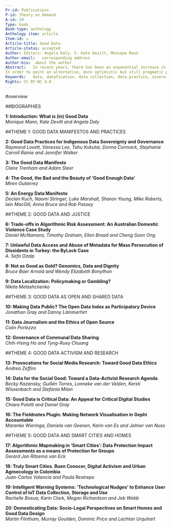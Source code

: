 ```yaml
---
Pr-id: Publications
P-id: Theory on Demand
A-id: 29
Type: book
Book-type: anthology
Anthology item: article
Item-id: u
Article-title: Good Data
Article-status: accepted
Author: Editors: Angela Daly, S. Kate Devitt, Monique Mann 
Author-email:   corresponding address
Author-bio:  about the author
Abstract:   In recent years, there has been an exponential increase in the collection, aggregation and automated analysis of information by government and private actors, and in response to this there has been a significant critique regarding what could be termed ‘bad’ data practices in the globalised digital economy. 
In order to paint an alternative, more optimistic but still pragmatic picture of the datafied future, this book examines and proposes ‘good data’ practices, values and principles from an interdisciplinary, international perspective. From ideas of data sovereignty and justice, to manifestos for change and calls for activism, this collection opens a multifaceted conversation on the kinds of futures we want to see, and presents concrete steps on how we can start realising good data in practice.
Keywords:   data, datafication, data collection, data practice, sovereignty, activism
Rights: CC BY-NC 4.0
...
```


#overview

##BIOGRAPHIES

**1: Introduction: What is (in) Good Data** <br />
*Monique Mann, Kate Devitt and Angela Daly*

##THEME 1: GOOD DATA MANIFESTOS AND PRACTICES

**2: Good Data Practices for Indigenous Data Sovereignty and Governance** <br />
*Raymond Lovett, Vanessa Lee, Tahu Kukutai, Donna Cormack, Stephanie Carroll Rainie and Jennifer Walker*

**3: The Good Data Manifesto** <br />
*Claire Trenham and Adam Steer*

**4: The Good, the Bad and the Beauty of ‘Good Enough Data’** <br />
*Miren Gutiérrez*

**5: An Energy Data Manifesto** <br />
*Declan Kuch, Naomi Stringer, Luke Marshall, Sharon Young, Mike Roberts, Iain MacGill, Anna Bruce and Rob Passey*

##THEME 2: GOOD DATA AND JUSTICE 

**6: Trade-offs in Algorithmic Risk Assessment: An Australian Domestic Violence Case Study** <br /> 
*Daniel McNamara, Timothy Graham, Ellen Broad and Cheng Soon Ong*

**7: Unlawful Data Access and Abuse of Metadata for Mass Persecution of Dissidents in Turkey: the ByLock Case** <br /> 
*A. Sefa Ozalp*

**8: Not as Good as Gold? Genomics, Data and Dignity**<br /> 
*Bruce Baer Arnold and Wendy Elizabeth Bonython*

**9: Data Localization: Policymaking or Gambling?**<br /> 
*Nikita Melashchenko*

##THEME 3: GOOD DATA AS OPEN AND SHARED DATA

**10: Making Data Public? The Open Data Index as Participatory Device**<br /> 
*Jonathan Gray and Danny Lämmerhirt*

**11: Data Journalism and the Ethics of Open Source**<br />
*Colin Porlezza*

**12: Governance of Communal Data Sharing**<br />
*Chih-Hsing Ho and Tyng-Ruey Chuang*

##THEME 4: GOOD DATA ACTIVISM AND RESEARCH 

**13: Provocations for Social Media Research: Toward Good Data Ethics**<br />
*Andrea Zeffiro*

**14: Data for the Social Good: Toward a Data-Activist Research Agenda**<br />
*Becky Kazansky, Guillén Torres, Lonneke van der Velden, Kersti Wissenbach and Stefania Milan* 

**15: Good Data is Critical Data: An Appeal for Critical Digital Studies**<br /> 
*Chiara Poletti and Daniel Gray*

**16: The Fieldnotes Plugin: Making Network Visualisation in Gephi Accountable**<br />*Maranke Wieringa, Daniela van Geenen, Karin van Es and Jelmer van Nuss*

##THEME 5: GOOD DATA AND SMART CITIES AND HOMES 

**17: Algorithmic Mapmaking in ‘Smart Cities’: Data Protection Impact Assessments as a means of Protection for Groups**<br />
*Gerard Jan Ritsema van Eck*

**18: Truly Smart Cities. Buen Conocer, Digital Activism and Urban Agroecology in Colombia**<br />
*Juan-Carlos Valencia and Paula Restrepo*

**19: Intelligent Warning Systems: ‘Technological Nudges’ to Enhance User Control of IoT Data Collection, Storage and Use**<br /> 
*Rachelle Bosua, Karin Clark, Megan Richardson and Jeb Webb*

**20: Domesticating Data: Socio-Legal Perspectives on Smart Homes and Good Data Design**<br />
*Martin Flintham, Murray Goulden, Dominic Price and Lachlan Urquhart*
